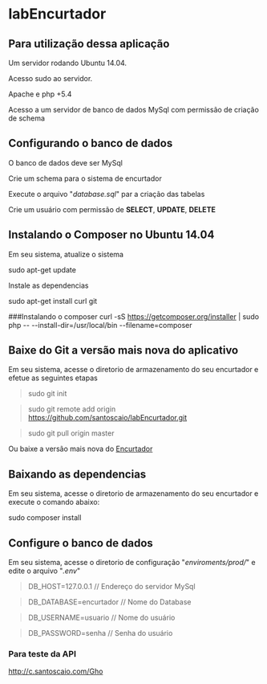 # labEncurtador

## Para utilização dessa aplicação
Um servidor rodando Ubuntu 14.04.

Acesso sudo ao servidor.

Apache e php +5.4

Acesso a um servidor de banco de dados MySql com permissão de criação de schema

## Configurando o banco de dados
O banco de dados deve ser MySql

Crie um schema para o sistema de encurtador

Execute o arquivo "*database.sql*" par a criação das tabelas

Crie um usuário com permissão de **SELECT**, **UPDATE**, **DELETE** 


## Instalando o Composer no Ubuntu 14.04
Em seu sistema, atualize o sistema

sudo apt-get update

Instale as dependencias

sudo apt-get install curl git


###Instalando o composer
curl -sS https://getcomposer.org/installer | sudo php -- --install-dir=/usr/local/bin --filename=composer


## Baixe do Git a versão mais nova do aplicativo
Em seu sistema, acesse o diretorio de armazenamento do seu encurtador e efetue as seguintes etapas

> sudo git init

> sudo git remote add origin https://github.com/santoscaio/labEncurtador.git

> sudo git pull origin master


Ou baixe a versão mais nova do [Encurtador](https://github.com/santoscaio/labEncurtador.git)


## Baixando as dependencias
Em seu sistema, acesse o diretorio de armazenamento do seu encurtador e execute o comando abaixo:

sudo composer install


## Configure o banco de dados
Em seu sistema, acesse o diretorio de configuração "*enviroments/prod/*" e edite o arquivo "*.env*"

> DB_HOST=127.0.0.1 // Endereço do servidor MySql

> DB_DATABASE=encurtador // Nome do Database

> DB_USERNAME=usuario // Nome do usuário

> DB_PASSWORD=senha // Senha do usuário


### Para teste da API
http://c.santoscaio.com/Gho